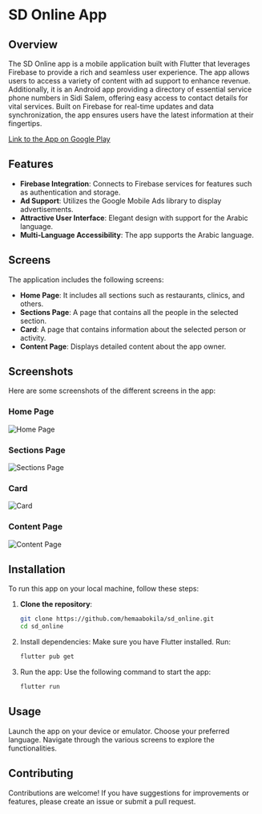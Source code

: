 # SD Online App

## Overview

The SD Online app is a mobile application built with Flutter that leverages Firebase to provide a rich and seamless user experience. The app allows users to access a variety of content with ad support to enhance revenue. Additionally, it is an Android app providing a directory of essential service phone numbers in Sidi Salem, offering easy access to contact details for vital services. Built on Firebase for real-time updates and data synchronization, the app ensures users have the latest information at their fingertips.

[Link to the App on Google Play](https://play.google.com/store/apps/details?id=com.hema.sd_online.name)

## Features

- **Firebase Integration**: Connects to Firebase services for features such as authentication and storage.
- **Ad Support**: Utilizes the Google Mobile Ads library to display advertisements.
- **Attractive User Interface**: Elegant design with support for the Arabic language.
- **Multi-Language Accessibility**: The app supports the Arabic language.

## Screens

The application includes the following screens:

- **Home Page**: It includes all sections such as restaurants, clinics, and others.
- **Sections Page**: A page that contains all the people in the selected section.
- **Card**: A page that contains information about the selected person or activity.
- **Content Page**: Displays detailed content about the app owner.

## Screenshots

Here are some screenshots of the different screens in the app:

### Home Page
![Home Page](screenshots/home_page.png)

### Sections Page
![Sections Page](screenshots/sections_page.png)

### Card
![Card](screenshots/card.png)

### Content Page
![Content Page](screenshots/content_page.png)

## Installation

To run this app on your local machine, follow these steps:

1. **Clone the repository**:
   ```bash
   git clone https://github.com/hemaabokila/sd_online.git
   cd sd_online

2. Install dependencies: Make sure you have Flutter installed. Run:
    ```bash
    flutter pub get
3. Run the app: Use the following command to start the app:
    ```bash
    flutter run
## Usage
Launch the app on your device or emulator.
Choose your preferred language.
Navigate through the various screens to explore the functionalities.
##    Contributing
Contributions are welcome! If you have suggestions for improvements or features, please create an issue or submit a pull request.


